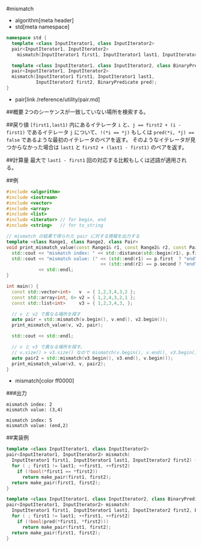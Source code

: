 #mismatch
* algorithm[meta header]
* std[meta namespace]

```cpp
namespace std {
  template <class InputIterator1, class InputIterator2>
  pair<InputIterator1, InputIterator2>
    mismatch(InputIterator1 first1, InputIterator1 last1, InputIterator2 first2);

  template <class InputIterator1, class InputIterator2, class BinaryPredicate>
  pair<InputIterator1, InputIterator2>
  mismatch(InputIterator1 first1, InputIterator1 last1,
           InputIterator2 first2, BinaryPredicate pred);
}
```
* pair[link /reference/utility/pair.md]


##概要
2つのシーケンスが一致していない場所を検索する。


##戻り値
`[first1,last1)` 内にあるイテレータ `i` と、`j == first2 + (i - first1)` であるイテレータ `j` について、`!(*i == *j)` もしくは `pred(*i, *j) == false` であるような最初のイテレータのペアを返す。
そのようなイテレータが見つからなかった場合は `last1` と `first2 + (last1 - first1)` のペアを返す。


##計算量
最大で `last1 - first1` 回の対応する比較もしくは述語が適用される。


##例
```cpp
#include <algorithm>
#include <iostream>
#include <vector>
#include <array>
#include <list>
#include <iterator> // for begin, end
#include <string>   // for to_string

// mismatch の結果で得られた pair に対する情報を出力する
template <class Range1, class Range2, class Pair>
void print_mismatch_value(const Range1& r1, const Range2& r2, const Pair& p) {
  std::cout << "mismatch index: " << std::distance(std::begin(r1), p.first) << std::endl;
  std::cout << "mismatch value: (" << (std::end(r1) == p.first  ? "end" : std::to_string(*p.first)) << ","
                                   << (std::end(r2) == p.second ? "end" : std::to_string(*p.second)) << ")"
            << std::endl;
}

int main() {
  const std::vector<int>   v  = { 1,2,3,4,3,2 };
  const std::array<int, 6> v2 = { 1,2,4,3,2,1 };
  const std::list<int>     v3 = { 1,2,3,4,3, };

  // v と v2 で異なる場所を探す
  auto pair = std::mismatch(v.begin(), v.end(), v2.begin());
  print_mismatch_value(v, v2, pair);

  std::cout << std::endl;

  // v と v3 で異なる場所を探す。
  // v.size() > v3.size() なので mismatch(v.begin(), v.end(), v3.begin()) とやってはいけない。
  auto pair2 = std::mismatch(v3.begin(), v3.end(), v.begin());
  print_mismatch_value(v3, v, pair2);
}
```
* mismatch[color ff0000]

###出力
```
mismatch index: 2
mismatch value: (3,4)

mismatch index: 5
mismatch value: (end,2)
```


##実装例
```cpp
template <class InputIterator1, class InputIterator2>
pair<InputIterator1, InputIterator2> mismatch(
  InputIterator1 first1, InputIterator1 last1, InputIterator2 first2) {
  for ( ; first1 != last1; ++first1, ++first2)
    if (!bool(*first1 == *first2))
      return make_pair(first1, first2);
  return make_pair(first1, first2);
}

template <class InputIterator1, class InputIterator2, class BinaryPredicate>
pair<InputIterator1, InputIterator2> mismatch(
  InputIterator1 first1, InputIterator1 last1, InputIterator2 first2, BinaryPredicate pred) {
  for ( ; first1 != last1; ++first1, ++first2)
    if (!bool(pred(*first1, *first2)))
      return make_pair(first1, first2);
  return make_pair(first1, first2);
}
```

